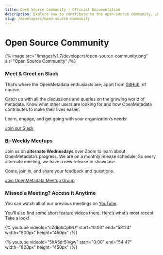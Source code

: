 ```yaml
---
title: Open Source Community | Official Documentation
description: Explore how to contribute to the open-source community, including issues, pull requests, and collaboration.
slug: /developers/open-source-community
---
```


# Open Source Community

{% image src="/images/v1.7/developers/open-source-community.png" alt="Open Source Community" /%}

### Meet & Greet on Slack
That’s where the OpenMetadata enthusiasts are;
apart from [GitHub](https://github.com/open-metadata/OpenMetadata), of course.

Catch up with all the discussions and queries on the growing world of metadata. Know what other users are looking for and how OpenMetadata contributes to make their lives easier.

Learn, engage, and get going with your organization’s needs!

[Join our Slack](https://slack.open-metadata.org/)

### Bi-Weekly Meetups
Join us on **alternate Wednesdays** over Zoom to learn about OpenMetadata’s progress. We are on a monthly release schedule. So every alternate meeting, we have a new release to showcase.

Come, join in, and share your feedback and questions.

[Join OpenMetadata Meetup Group](https://www.meetup.com/openmetadata-meetup-group/)

### Missed a Meeting? Access it Anytime
You can watch all of our previous meetings on [YouTube](https://www.youtube.com/channel/UCASsxvcVlbxzT-nd2Vh2ocg/featured).

You’ll also find some short feature videos there. Here’s what’s most recent. Take a look!

{% youtube videoId="cZdIobCpI9U" start="0:00" end="58:24" width="800px" height="450px" /%}

{% youtube videoId="5hA5dr5iVgw" start="0:00" end="54:47" width="800px" height="450px" /%}